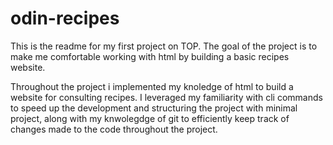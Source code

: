 # odin-recipes
This is the readme for my first project on TOP.
The goal of the project is to make me comfortable working with html by building a basic recipes website.

Throughout the project i implemented my knoledge of html to build a website for consulting recipes. I leveraged my familiarity with cli commands to speed up the development and structuring the project with minimal project, along with my knwolegdge of git to efficiently keep track of changes made to the code throughout the project.
